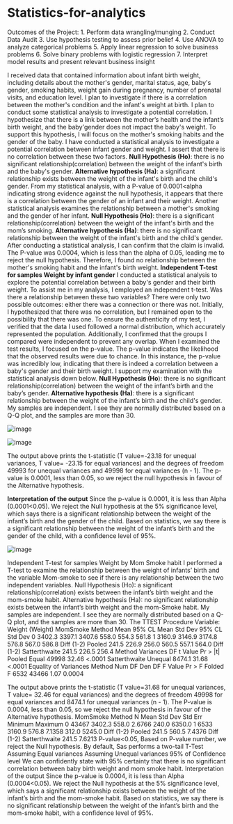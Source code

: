 # Statistics-for-analytics
Outcomes of the Project: 1. Perform data wrangling/munging 2. Conduct Data Audit 3. Use hypothesis testing to assess prior belief 4. Use ANOVA to analyze categorical problems 5. Apply linear regression to solve business problems 6. Solve binary problems with logistic regression 7. Interpret model results and present relevant business insight 

I received data that contained information about infant birth weight, including details about the mother's gender, marital status, age, baby's gender, smoking
habits, weight gain during pregnancy, number of prenatal visits, and education level. I plan to investigate if there is a correlation between the mother's
condition and the infant's weight at birth. I plan to conduct some statistical analysis to investigate a potential correlation. I hypothesize that there is a link
between the mother’s health and the infant’s birth weight, and the baby'gender does not impact the baby's weight. To support this
hypothesis, I will focus on the mother's smoking habits and the gender of the baby.
I have conducted a statistical analysis to investigate a potential correlation between infant gender and weight. I assert that there is no correlation between
these two factors.
**Null Hypothesis (Ho)**: there is no significant relationship(correlation) between the weight of the infant's birth and the baby's gender.
**Alternative hypothesis (Ha)**: a significant relationship exists between the weight of the infant's birth and the child's gender.
From my statistical analysis, with a P-value of 0.0001<alpha indicating strong evidence against the null hypothesis, it appears that there is a correlation
between the gender of an infant and their weight.
Another statistical analysis examines the relationship between a mother's smoking and the gender of her infant.
**Null Hypothesis (Ho)**: there is a significant relationship(correlation) between the weight of the infant's birth and the mom’s smoking.
**Alternative hypothesis (Ha)**: there is no significant relationship between the weight of the infant's birth and the child's gender.
After conducting a statistical analysis, I can confirm that the claim is invalid. The P-value was 0.0004, which is less than the alpha of 0.05, leading me to
reject the null hypothesis. Therefore, I found no relationship between the mother's smoking habit and the infant's birth weight.
**Independent T-test for samples Weight by infant gender**
I conducted a statistical analysis to explore the potential correlation between a baby's gender and their birth weight. To assist me in
my analysis, I employed an independent t-test. Was there a relationship between these two variables? There were only two possible
outcomes: either there was a connection or there was not. Initially, I hypothesized that there was no correlation, but I remained
open to the possibility that there was one.
To ensure the authenticity of my test, I verified that the data I used followed a normal distribution, which accurately represented the
population. Additionally, I confirmed that the groups I compared were independent to prevent any overlap.
When I examined the test results, I focused on the p-value. The p-value indicates the likelihood that the observed results were due to
chance. In this instance, the p-value was incredibly low, indicating that there is indeed a correlation between a baby's gender and
their birth weight. I support my examination with the statistical analysis down below.
**Null Hypothesis (Ho**): there is no significant relationship(correlation) between the weight of the infant’s birth and the baby’s gender.
**Alternative hypothesis (Ha)**: there is a significant relationship between the weight of the infant’s birth and the child's gender.
My samples are independent. I see they are normally distributed based on a Q-Q plot, and the samples are more than 30.

![image](https://github.com/user-attachments/assets/10ee502b-3643-4c54-9d5e-edf8ce036991)

![image](https://github.com/user-attachments/assets/cf6ad118-2247-4eaf-81c1-4620665fc17c)


The output above prints the t-statistic (T value=-23.18 for unequal variances, T value= -23.15 for equal variances) and the degrees of
freedom 49993 for unequal variances and 49998 for equal variances (n - 1). The p-value is 0.0001, less than 0.05, so we reject the
null hypothesis in favour of the Alternative hypothesis.

**Interpretation of the output**
Since the p-value is 0.0001, it is less than Alpha (0.0001<0.05). We reject the Null hypothesis at the 5% significance level, which says
there is a significant relationship between the weight of the infant’s birth and the gender of the child.
Based on statistics, we say there is a significant relationship between the weight of the infant’s birth and the gender of the child,
with a confidence level of 95%.


![image](https://github.com/user-attachments/assets/4235eb75-d313-4712-88fc-dc399ff53547)




Independent T-test for samples Weight by Mom Smoke habit
I performed a T-test to examine the relationship between the weight of infants’ birth and the variable Mom-smoke to see if there is
any relationship between the two independent variables.
Null Hypothesis (Ho): a significant relationship(correlation) exists between the infant’s birth weight and the mom-smoke habit.
Alternative hypothesis (Ha): no significant relationship exists between the infant’s birth weight and the mom-Smoke habit.
My samples are independent. I see they are normally distributed based on a Q-Q plot, and the samples are more than 30.
The TTEST Procedure
Variable: Weight (Weight)
MomSmoke Method Mean 95% CL Mean Std Dev 95% CL Std Dev
0 3402.3 3397.1 3407.6 558.0 554.3 561.8
1 3160.9 3146.9 3174.8 576.8 567.0 586.8
Diff (1-2) Pooled 241.5 226.9 256.0 560.5 557.1 564.0
Diff (1-2) Satterthwaite 241.5 226.5 256.4
Method Variances DF t Value Pr > |t|
Pooled Equal 49998 32.46 <.0001
Satterthwaite Unequal 8474.1 31.68 <.0001
Equality of Variances
Method Num DF Den DF F Value Pr > F
Folded F 6532 43466 1.07 0.0004

The output above prints the t-statistic (T value=31.68 for unequal variances, T value= 32.46 for equal variances) and the degrees of
freedom 49998 for equal variances and 8474.1 for unequal variances (n - 1). The P-value is 0.0004, less than 0.05, so we reject the
null hypothesis in favour of the Alternative hypothesis.
MomSmoke Method N Mean Std Dev Std Err Minimum Maximum
0 43467 3402.3 558.0 2.6766 240.0 6350.0
1 6533 3160.9 576.8 7.1358 312.0 5245.0
Diff (1-2) Pooled 241.5 560.5 7.4376
Diff (1-2) Satterthwaite 241.5 7.6213
P-value<0.05, Based on
P-value number, we
reject the Null
hypothesis.
By default, Sas
performs a two-tail
T-Test
Assuming Equal variances
Assuming Unequal
variances
95% of
Confidence
level
We can
confidently
state with 95%
certainty that
there is no
significant
correlation
between baby
birth weight
and mom
smoke habit.
Interpretation of the output
Since the p-value is 0.0004, it is less than Alpha (0.0004<0.05). We reject the Null hypothesis at the 5% significance level, which says
a significant relationship exists between the weight of the infant’s birth and the mom-smoke habit.
Based on statistics, we say there is no significant relationship between the weight of the infant’s birth and the mom-smoke habit,
with a confidence level of 95%. 
